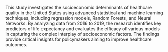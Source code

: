 This study investigates the socioeconomic determinants of healthcare quality in the United States using advanced statistical and machine learning techniques, including regression models, Random Forests, and Neural Networks. 
By analyzing data from 2016 to 2019, the research identifies key predictors of life expectancy and evaluates the efficacy of various models in capturing the complex interplay of socioeconomic factors. 
The findings provide critical insights for policymakers aiming to improve healthcare outcomes.
